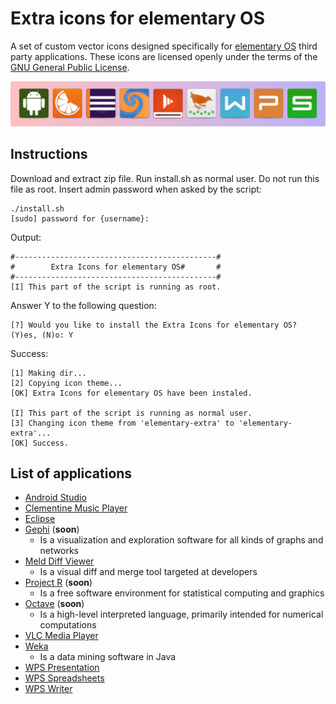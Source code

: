 # Extra icons for elementary OS
A set of custom vector icons designed specifically for [elementary OS](http://elementary.io) third party applications. These icons are licensed openly under the terms of the [GNU General Public License](LICENSE).

![All icons](aux_images/all_icons.png?raw=true)

## Instructions
Download and extract zip file. Run install.sh as normal user. Do not run this file as root. Insert admin password when asked by the script:

    ./install.sh
    [sudo] password for {username}:
    
Output:

    #---------------------------------------------#
    #        Extra Icons for elementary OS#       #
    #---------------------------------------------#
    [I] This part of the script is running as root.

Answer Y to the following question:

    [?] Would you like to install the Extra Icons for elementary OS? (Y)es, (N)o: Y
    
Success:

    [1] Making dir...
    [2] Copying icon theme...
    [OK] Extra Icons for elementary OS have been instaled.

    [I] This part of the script is running as normal user.
    [3] Changing icon theme from 'elementary-extra' to 'elementary-extra'...
    [OK] Success.

## List of applications
* [Android Studio](http://developer.android.com/sdk/index.html)
* [Clementine Music Player](https://www.clementine-player.org)
* [Eclipse](https://eclipse.org/)
* [Gephi](https://gephi.org/) (**soon**)
    * Is a visualization and exploration software for all kinds of graphs and networks
* [Meld Diff Viewer](http://meldmerge.org/)
    * Is a visual diff and merge tool targeted at developers
* [Project R](https://www.r-project.org/) (**soon**) 
    * Is a free software environment for statistical computing and graphics
* [Octave](https://www.gnu.org/software/octave/) (**soon**)
    * Is a high-level interpreted language, primarily intended for numerical computations
* [VLC Media Player](http://www.videolan.org/vlc/)
* [Weka](http://www.cs.waikato.ac.nz/ml/weka/)
    * Is a data mining software in Java
* [WPS Presentation](http://wps-community.org/)
* [WPS Spreadsheets](http://wps-community.org/)
* [WPS Writer](http://wps-community.org/)